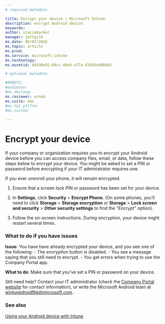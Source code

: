 ```yaml
---
# required metadata

title: Encrypt your device | Microsoft Intune
description: encrypt Android device
keywords:
author: staciebarker
manager: jeffgilb
ms.date: 06/07/2016
ms.topic: article
ms.prod:
ms.service: microsoft-intune
ms.technology:
ms.assetid: d4430e92-04cc-48e9-a77a-81b95a90b6b3

# optional metadata

#ROBOTS:
#audience:
#ms.devlang:
ms.reviewer: arnab
ms.suite: ems
#ms.tgt_pltfrm:
#ms.custom:

---
```



# Encrypt your device

If your company or organization requires you to encrypt your Android device before you can access company files, email, or data, follow these steps below to encrypt your device. You might be asked to set a PIN or password before encrypting if your IT administrator requires one.

If you ever unenroll your phone, it will remain encrypted. 

1.  Ensure that a screen lock PIN or password has been set for your device. 

2.  In **Settings**, click **Security** &gt; **Encrypt Phone**.
    (On some phones, you’ll need to click **Storage** &gt; **Storage encryption** or **Storage** &gt; **Lock screen and security** &gt; **Other security settings** to find the "Encrypt" option).

3.  Follow the on-screen instructions. During encryption, your device might restart several times.

### What to do if you have issues
**Issue**: You have have already encrypted your device, and you see one of the following:
	-  The encryption button is disabled.
	-  You see a message saying that you still need to encrypt.
	-  You get errors when trying to use the Company Portal app.

**What to do**: Make sure that you've set a PIN or password on your device.

Still need help? Contact your IT administrator (check the [Company Portal website](http://portal.manage.microsoft.com) for contact information), or write the Microsoft Android team at wintunedroidfbk@microsoft.com.

### See also
[Using your Android device with Intune](using-your-android-device-with-intune.md)

